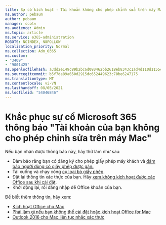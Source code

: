 ```yaml
---
title: Sự cố kích hoạt - Tài khoản không cho phép chỉnh sửa trên máy Mac
ms.author: pebaum
author: pebaum
manager: scotv
ms.audience: Admin
ms.topic: article
ms.service: o365-administration
ROBOTS: NOINDEX, NOFOLLOW
localization_priority: Normal
ms.collection: Adm_O365
ms.custom:
- "3409"
- "9001425"
ms.openlocfilehash: a3dd2e149c89b2bc6d080462bb2618eb8343c1ad4d110d1155c76bc41462efbb
ms.sourcegitcommit: b5f7da89a650d2915dc652449623c78be6247175
ms.translationtype: MT
ms.contentlocale: vi-VN
ms.lasthandoff: 08/05/2021
ms.locfileid: "54046846"
---
```

# <a name="fixing-the-microsoft-365-apps-your-account-doesnt-allow-editing-on-a-mac-message"></a>Khắc phục sự cố Microsoft 365 thông báo "Tài khoản của bạn không cho phép chỉnh sửa trên máy Mac"

Nếu bạn nhận được thông báo này, hãy thử làm như sau:

- Đảm bảo rằng bạn có đăng ký cho phép giấy phép máy khách và [đảm bảo người dùng có giấy phép được gán.](https://docs.microsoft.com/microsoft-365/admin/add-users/add-users) 
- Tải xuống và chạy công [cụ loại bỏ giấy phép](https://support.office.com/article/how-to-remove-office-license-files-on-a-mac-b032c0f6-a431-4dad-83a9-6b727c03b193).
- Đặt lại thông tin xác thực của bạn. Hãy [xem không kích hoạt được các Office sau khi cài đặt](https://support.office.com/article/5efba2b4-b1e6-4e5f-bf3c-6ab945d03dea#bkmk_cantactivate).
- Khởi động lại, rồi đăng nhập để Office khoản của bạn.

Để biết thêm thông tin, hãy xem:
- [Kích hoạt Office cho Mac](https://support.office.com/article/activate-office-for-mac-7f6646b1-bb14-422a-9ad4-a53410fcefb2)
- [Phải làm gì nếu bạn không thể cài đặt hoặc kích hoạt Office for Mac](https://support.office.com/article/5efba2b4-b1e6-4e5f-bf3c-6ab945d03dea#picktab=activation)
- [Outlook 2016 cho Mac liên tục nhắc xác thực](https://docs.microsoft.com/outlook/troubleshoot/sign-in/repeated-prompts-authentication)